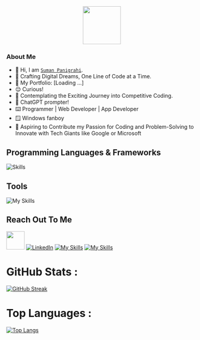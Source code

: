<div id="header" align="center">
  <img src="https://media.giphy.com/media/M9gbBd9nbDrOTu1Mqx/giphy.gif" width="100"/>
</div>
<div id="badges" align="center">
  <img src="https://komarev.com/ghpvc/?username=suman1406&style=flat-square&color=blue" alt=""/>
</div>

### About Me

- 👋 Hi, I am [`Suman Panigrahi`](https://www.linkedin.com/in/sumanpanigrahiman).
- 🚀 Crafting Digital Dreams, One Line of Code at a Time.
- 👀 My Portfolio: [Loading ...]
- 😌 Curious!
- 👀 Contemplating the Exciting Journey into Competitive Coding.
- 👀 ChatGPT prompter!
- ⌨️ Programmer | Web Developer | App Developer
- 🪟 Windows fanboy
- 🚀 Aspiring to Contribute my Passion for Coding and Problem-Solving to Innovate with Tech Giants like Google or Microsoft

## Programming Languages & Frameworks
<!--TODO: Add verilog-->
![Skills](https://skills.thijs.gg/icons?i=c,cpp,py,java,js,html,css,react,mysql,postgres,flutter,sqlite,dart,tailwind,express,nodejs,)
<!--
## GitHub Contributions Graph
[![Suman's Github Activity Graph](https://github-readme-activity-graph.vercel.app/graph?username=Ashrockzzz2003&theme=github-dark)](https://github.com/Ashrockzzz2003)
-->

## Tools

![My Skills](https://skills.thijs.gg/icons?i=git,github,androidstudio,linux,autocad,bootstrap,codepen,firebase,ps,visualstudio,vscode,figma,eclipse,replit,postman,)
<!--
## MarkUp

![My Skills](https://skills.thijs.gg/icons?i=md,HTML)

## Competitive Coding Profile

<a href="https://www.hackerrank.com/Ashrock_m13"><img height="45" width="45" src="https://user-images.githubusercontent.com/17762967/42728663-26ebdb04-87dd-11e8-928f-fb01479a2ce1.png"></a>
<a href="https://www.codechef.com/users/ashrock_m13" style="border-radius: 30%; height: 60px; width: 55px;"><img src="https://res.cloudinary.com/crunchbase-production/image/upload/c_lpad,f_auto,q_auto:eco,dpr_1/zruiknbedz8yqafxbazb" style="border-radius: 30%; height: 60px; width: 55px;"></a>
<a href="https://codeforces.com/profile/ashrock_m13"><img src="https://play-lh.googleusercontent.com/zaldniLc2XTBhNlCDR4hcD5bcRYHZ56_lO0yA2Qu-cADShy1_HDWrICSvv0EPTX79WY" style="height: 60px; width: 55px;"></a>
-->
## Reach Out To Me
<!--
<a href="https://ashrockzzz2003.github.io/portfolio/"><img height="48" width="48" src="https://cdn3d.iconscout.com/3d/premium/thumb/web-browser-4165162-3457172.png" ></a>
-->
<a href="mailto:psuman7155@gmail.com"><img height="48" width="48" src="https://i.ibb.co/vD0fmh5/iconizer-icons8-gmail.png" ></a>
<a href="https://www.linkedin.com/in/sumanpanigrahiman">![LinkedIn](https://skills.thijs.gg/icons?i=linkedin)</a>
<a href="https://www.instagram.com/truly__livin/">![My Skills](https://skills.thijs.gg/icons?i=instagram)</a>
<a href="https://twitter.com/techsumn">![My Skills](https://skills.thijs.gg/icons?i=twitter)</a>
# GitHub Stats :
<!-- CUSTOM GITHUB README STATS HOSTED ON VERCEL -->
<!-- Domain: github-readme-stats-dga59piw8-ashrockzzz2003.vercel.app -->
[![GitHub Streak](https://github-readme-streak-stats.herokuapp.com?user=suman1406&theme=dark&hide_border=true)](https://git.io/streak-stats)

# Top Languages :

[![Top Langs](https://github-readme-stats.vercel.app/api/top-langs/?username=suman1406&layout=compact&theme=vision-friendly-dark)](https://github.com/anuraghazra/github-readme-stats)
